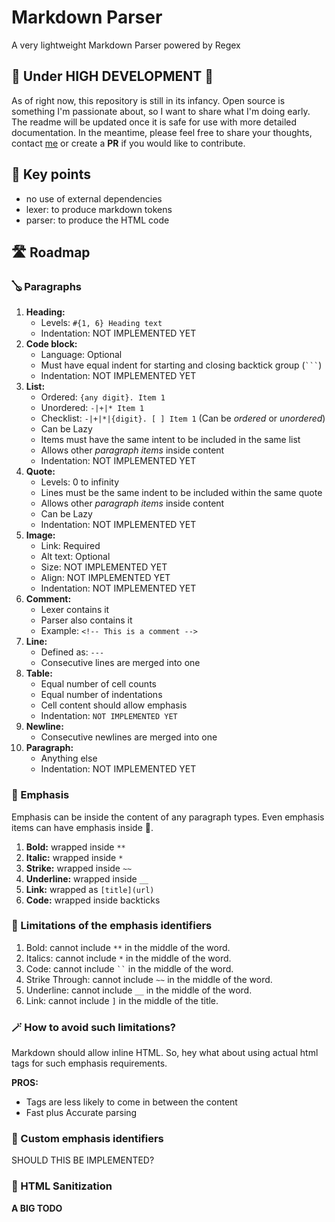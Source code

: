 # Markdown Parser
A very lightweight Markdown Parser powered by Regex

## 🚧 Under HIGH DEVELOPMENT 🚧

As of right now, this repository is still in its infancy.
Open source is something I'm passionate about, so I want to share what I'm doing early.
The readme will be updated once it is safe for use with more detailed documentation.
In the meantime, please feel free to share your thoughts, contact [me](https://kiranparajuli.com.np) or create a **PR** if you would like to contribute.


## 🔑 Key points
- no use of external dependencies
- lexer: to produce markdown tokens
- parser: to produce the HTML code

## 🛣️ Roadmap

### 🪕 Paragraphs
1. **Heading:**
    - Levels: `#{1, 6} Heading text`
    - Indentation: NOT IMPLEMENTED YET
2. **Code block:**
    - Language: Optional
    - Must have equal indent for starting and closing backtick group (<code>```</code>)
    - Indentation: NOT IMPLEMENTED YET
3. **List:**
    - Ordered: `{any digit}. Item 1`
    - Unordered: `-|+|* Item 1`
    - Checklist: `-|+|*|{digit}. [ ] Item 1` (Can be _ordered_ or _unordered_)
    - Can be Lazy
    - Items must have the same intent to be included in the same list
    - Allows other _paragraph items_ inside content
    - Indentation: NOT IMPLEMENTED YET
4. **Quote:**
    - Levels: 0 to infinity
    - Lines must be the same indent to be included within the same quote
    - Allows other _paragraph items_ inside content
    - Can be Lazy
    - Indentation: NOT IMPLEMENTED YET
5. **Image:**
    - Link: Required
    - Alt text: Optional
    - Size: NOT IMPLEMENTED YET
    - Align: NOT IMPLEMENTED YET
    - Indentation: NOT IMPLEMENTED YET
6. **Comment:**
    - Lexer contains it
    - Parser also contains it
    - Example: `<!-- This is a comment -->`
7. **Line:**
    - Defined as: `---`
    - Consecutive lines are merged into one
8. **Table:**
    - Equal number of cell counts
    - Equal number of indentations
    - Cell content should allow emphasis
    - Indentation: `NOT IMPLEMENTED YET`
10. **Newline:**
     - Consecutive newlines are merged into one
11. **Paragraph:**
    - Anything else
    - Indentation: NOT IMPLEMENTED YET

### 🎺 Emphasis
Emphasis can be inside the content of any paragraph types. Even emphasis items can have emphasis inside 🤩.

1. **Bold:** wrapped inside `**`
2. **Italic:** wrapped inside `*`
3. **Strike:** wrapped inside `~~`
4. **Underline:** wrapped inside `__`
5. **Link:** wrapped as `[title](url)`
6. **Code:** wrapped inside backticks

### 😤 Limitations of the emphasis identifiers

1. Bold: cannot include `**` in the middle of the word.
2. Italics: cannot include `*` in the middle of the word.
3. Code: cannot include <code>``</code> in the middle of the word.
4. Strike Through: cannot include `~~` in the middle of the word.
5. Underline: cannot include `__` in the middle of the word.
6. Link: cannot include `]` in the middle of the title.


### 🪄 How to avoid such limitations?
Markdown should allow inline HTML. So, hey what about using actual html tags for such emphasis requirements.

**PROS:**
- Tags are less likely to come in between the content
- Fast plus Accurate parsing

### 🤔 Custom emphasis identifiers
SHOULD THIS BE IMPLEMENTED?


### 👻 HTML Sanitization
**A BIG TODO**

